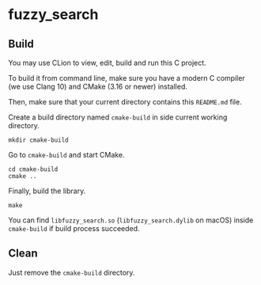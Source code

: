 # fuzzy_search

## Build

You may use CLion to view, edit, build and run this C project.

To build it from command line, make sure you have a modern C
compiler (we use Clang 10) and CMake (3.16 or newer) installed.

Then, make sure that your current directory contains this `README.md`
file.

Create a build directory named `cmake-build` in side current
working directory.

```shell script
mkdir cmake-build
```

Go to `cmake-build` and start CMake.

```shell script
cd cmake-build
cmake ..
```

Finally, build the library.

```shell script
make
```

You can find `libfuzzy_search.so` (`libfuzzy_search.dylib`
on macOS) inside `cmake-build` if build process succeeded.

## Clean

Just remove the `cmake-build` directory.

